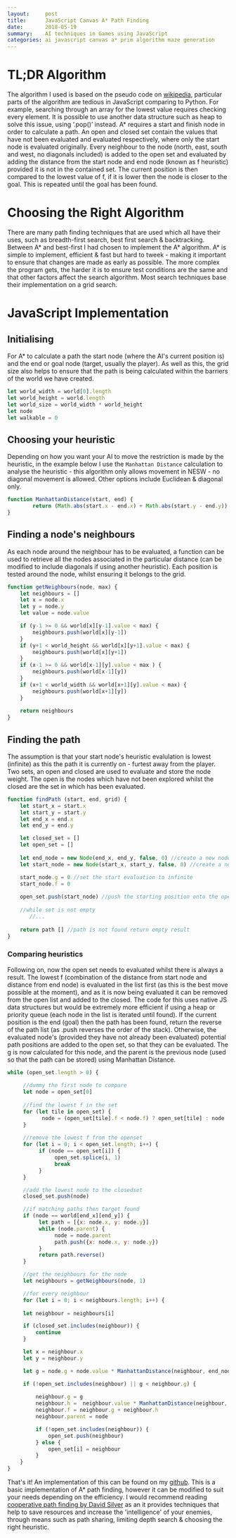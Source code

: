 ```yaml
---
layout:     post
title:      JavaScript Canvas A* Path Finding 
date:       2018-05-19
summary:    AI techniques in Games using JavaScript
categories: ai javascript canvas a* prim algorithm maze generation 
---
```


# TL;DR Algorithm
The algorithm I used is based on the pseudo code on [wikipedia](https://en.wikipedia.org/wiki/A*_search_algorithm), particular parts of the algorithm are tedious in JavaScript comparing to Python. For example, searching through an array for the lowest value requires checking every element. It is possible to use another data structure such as heap to solve this issue, using ‘.pop()’ instead. A* requires a start and finish node in order to calculate a path. An open and closed set contain the values that have not been evaluated and evaluated respectively, where only the start node is evaluated originally. Every neighbour to the node (north, east, south and west, no diagonals included) is added to the open set and evaluated by adding the distance from the start node and end node (known as f heuristic) provided it is not in the contained set. The current position is then compared to the lowest value of f, if it is lower then the node is closer to the goal. This is repeated until the goal has been found.

# Choosing the Right Algorithm
There are many path finding techniques that are used which all have their uses, such as breadth-first search, best first search & backtracking. Between A* and best-first I had chosen to implement the A* algorithm. A* is simple to implement, efficient & fast but hard to tweek - making it important to ensure that changes are made as early as possible. The more complex the program gets, the harder it is to ensure test conditions are the same and that other factors affect the search algorithm. Most search techniques base their implementation on a grid search.

# JavaScript Implementation

## Initialising
For A* to calculate a path the start node (where the AI's current position is) and the end or goal node (target, usually the player). As well as this, the grid size also helps to ensure that the path is being calculated within the barriers of the world we have created. 

```javascript
let world_width = world[0].length
let world_height = world.length
let world_size = world_width * world_height
let node
let walkable = 0
```

## Choosing your heuristic
Depending on how you want your AI to move the restriction is made by the heuristic, in the example below I use the ```Manhattan Distance``` calculation to analyse the heuristic - this algorithm only allows movement in NESW - no diagonal movement is allowed. Other options include Euclidean & diagonal only. 
```javascript
function ManhattanDistance(start, end) {
        return (Math.abs(start.x - end.x) + Math.abs(start.y - end.y))
}
```

## Finding a node's neighbours
As each node around the neighbour has to be evaluated, a function can be used to retrieve all the nodes associated in the particular distance (can be modified to include diagonals if using another heuristic). Each position is tested around the node, whilst ensuring it belongs to the grid.

```javascript
function getNeighbours(node, max) {
    let neighbours = []
    let x = node.x
    let y = node.y
    let value = node.value

    if (y-1 >= 0 && world[x][y-1].value < max) {
        neighbours.push(world[x][y-1])
    }
    if (y+1 < world_height && world[x][y+1].value < max) {
        neighbours.push(world[x][y+1])
    }
    if (x-1 >= 0 && world[x-1][y].value < max ) {
        neighbours.push(world[x-1][y])
    }
    if (x+1 < world_width && world[x+1][y].value < max) {
        neighbours.push(world[x+1][y])
    }
        
    return neighbours
}
```

## Finding the path
The assumption is that your start node's heuristic evalulation is lowest (infinite) as this the path it is currently on - furtest away from the player. Two sets, an open and closed are used to evaluate and store the node weight. The open is the nodes which have not been explored whilst the closed are the set in which has been evaluated. 

```javascript
function findPath (start, end, grid) {
    let start_x = start.x
    let start_y = start.y
    let end_x = end.x
    let end_y = end.y

    let closed_set = []
    let open_set = []
        
    let end_node = new Node(end_x, end_y, false, 0) //create a new node with the end position
    let start_node = new Node(start_x, start_y, false, 0) //create a new node with the start position

    start_node.g = 0 //set the start evaluation to infinite
    start_node.f = 0
        
    open_set.push(start_node) //push the starting position onto the open set to be evaluated
        
    //while set is not empty
       //...
       
    return path [] //path is not found return empty result
}
```

### Comparing heuristics
Following on, now the open set needs to evaluated whilst there is always a result. The lowest f (combination of the distance from start node and distance from end node) is evaluated in the list first (as this is the best move possible at the moment), and as it is now being evaluated it can be removed from the open list and added to the closed. The code for this uses native JS data structures but would be extremely more efficient if using a heap or priority queue (each node in the list is iterated until found). If the current position is the end (goal) then the path has been found, return the reverse of the path list (as .push reverses the order of the stack). Otherwise, the evaluated node's (provided they have not already been evaluated) potential path positions are added to the open set, so that they can be evaluated. The g is now calculated for this node, and the parent is the previous node (used so that the path can be stored) using Manhattan Distance.

```javascript
while (open_set.length > 0) {
     
     //dummy the first node to compare
     let node = open_set[0]
     
     //find the lowest f in the set
     for (let tile in open_set) {
           node = (open_set[tile].f < node.f) ? open_set[tile] : node
     }
     
     //remove the lowest f from the openset
     for (let i = 0; i < open_set.length; i++) {
          if (node == open_set[i]) {
               open_set.splice(i, 1)
               break
          }
     }

     //add the lowest node to the closedset
     closed_set.push(node)

     //if matching paths then target found
     if (node == world[end_x][end_y]) {
          let path = [{x: node.x, y: node.y}]
          while (node.parent) {
               node = node.parent
               path.push({x: node.x, y: node.y})
          }
          return path.reverse()
     }

     //get the neighbours for the node
     let neighbours = getNeighbours(node, 1)

     //for every neighbour
     for (let i = 0; i < neighbours.length; i++) {
     
     let neighbour = neighbours[i]

     if (closed_set.includes(neighbour)) {
         continue
     }

     let x = neighbour.x
     let y = neighbour.y

     let g = node.g + node.value * ManhattanDistance(neighbour, end_node)

     if (!open_set.includes(neighbour) || g < neighbour.g) {
                    
         neighbour.g = g
         neighbour.h =  neighbour.value * ManhattanDistance(neighbour, end_node)
         neighbour.f = neighbour.g + neighbour.h
         neighbour.parent = node

         if (!open_set.includes(neighbour)) {
             open_set.push(neighbour)
         } else {
             open_set[i] = neighbour
         }
    }
}
```

That's it! An implementation of this can be found on my [github](https://github.com/ArranGravestock/path-finding-aiie/). This is a basic implementation of A* path finding, however it can be modified to suit your needs depending on the efficiency. I would recommend reading [cooperative path finding by David Silver](http://www0.cs.ucl.ac.uk/staff/D.Silver/web/Publications_files/coop-path-AIWisdom.pdf) as an it provides techniques that help to save resources and increase the 'intelligence' of your enemies, through means such as path sharing, limiting depth search & choosing the right heuristic. 
